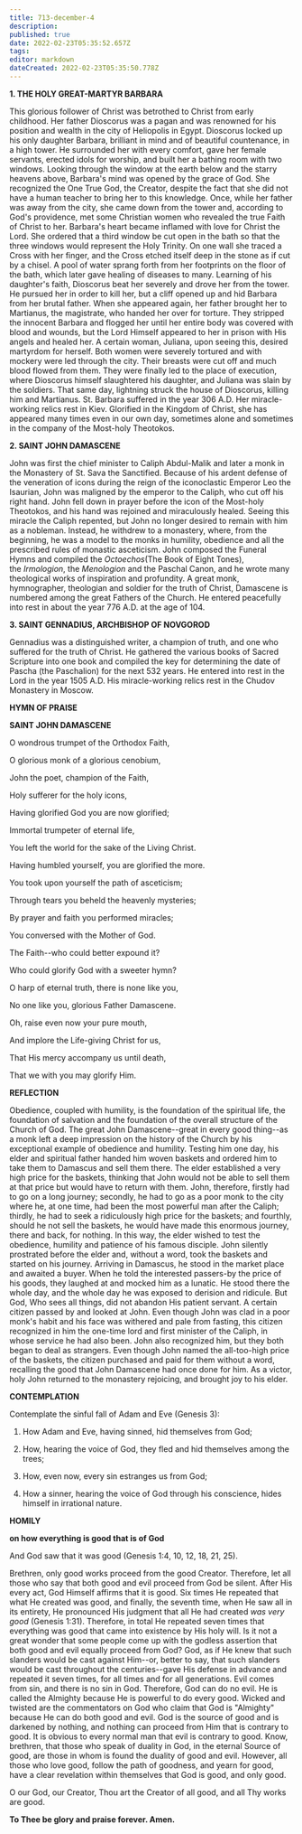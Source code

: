 ```yaml
---
title: 713-december-4
description: 
published: true
date: 2022-02-23T05:35:52.657Z
tags: 
editor: markdown
dateCreated: 2022-02-23T05:35:50.778Z
---
```



**1. THE HOLY GREAT-MARTYR BARBARA**

This glorious follower of Christ was betrothed to Christ from early childhood. Her father Dioscorus was a pagan and was renowned for his position and wealth in the city of Heliopolis in Egypt. Dioscorus locked up his only daughter Barbara, brilliant in mind and of beautiful countenance, in a high tower. He surrounded her with every comfort, gave her female servants, erected idols for worship, and built her a bathing room with two windows. Looking through the window at the earth below and the starry heavens above, Barbara's mind was opened by the grace of God. She recognized the One True God, the Creator, despite the fact that she did not have a human teacher to bring her to this knowledge. Once, while her father was away from the city, she came down from the tower and, according to God's providence, met some Christian women who revealed the true Faith of Christ to her. Barbara's heart became inflamed with love for Christ the Lord. She ordered that a third window be cut open in the bath so that the three windows would represent the Holy Trinity. On one wall she traced a Cross with her finger, and the Cross etched itself deep in the stone as if cut by a chisel. A pool of water sprang forth from her footprints on the floor of the bath, which later gave healing of diseases to many. Learning of his daughter's faith, Dioscorus beat her severely and drove her from the tower. He pursued her in order to kill her, but a cliff opened up and hid Barbara from her brutal father. When she appeared again, her father brought her to Martianus, the magistrate, who handed her over for torture. They stripped the innocent Barbara and flogged her until her entire body was covered with blood and wounds, but the Lord Himself appeared to her in prison with His angels and healed her. A certain woman, Juliana, upon seeing this, desired martyrdom for herself. Both women were severely tortured and with mockery were led through the city. Their breasts were cut off and much blood flowed from them. They were finally led to the place of execution, where Dioscorus himself slaughtered his daughter, and Juliana was slain by the soldiers. That same day, lightning struck the house of Dioscorus, killing him and Martianus. St. Barbara suffered in the year 306 A.D. Her miracle-working relics rest in Kiev. Glorified in the Kingdom of Christ, she has appeared many times even in our own day, sometimes alone and sometimes in the company of the Most-holy Theotokos.

**2. SAINT JOHN DAMASCENE**

John was first the chief minister to Caliph Abdul-Malik and later a monk in the Monastery of St. Sava the Sanctified. Because of his ardent defense of the veneration of icons during the reign of the iconoclastic Emperor Leo the Isaurian, John was maligned by the emperor to the Caliph, who cut off his right hand. John fell down in prayer before the icon of the Most-holy Theotokos, and his hand was rejoined and miraculously healed. Seeing this miracle the Caliph repented, but John no longer desired to remain with him as a nobleman. Instead, he withdrew to a monastery, where, from the beginning, he was a model to the monks in humility, obedience and all the prescribed rules of monastic asceticism. John composed the Funeral Hymns and compiled the *Octoechos*(The Book of Eight Tones), the *Irmologion*, the *Menologion* and the Paschal Canon, and he wrote many theological works of inspiration and profundity. A great monk, hymnographer, theologian and soldier for the truth of Christ, Damascene is numbered among the great Fathers of the Church. He entered peacefully into rest in about the year 776 A.D. at the age of 104.

**3. SAINT GENNADIUS, ARCHBISHOP OF NOVGOROD**

Gennadius was a distinguished writer, a champion of truth, and one who suffered for the truth of Christ. He gathered the various books of Sacred Scripture into one book and compiled the key for determining the date of Pascha (the Paschalion) for the next 532 years. He entered into rest in the Lord in the year 1505 A.D. His miracle-working relics rest in the Chudov Monastery in Moscow.



**HYMN OF PRAISE**

**SAINT JOHN DAMASCENE**

O wondrous trumpet of the Orthodox Faith,

O glorious monk of a glorious cenobium,

John the poet, champion of the Faith,

Holy sufferer for the holy icons,

Having glorified God you are now glorified;

Immortal trumpeter of eternal life,

You left the world for the sake of the Living Christ.

Having humbled yourself, you are glorified the more.

You took upon yourself the path of asceticism;

Through tears you beheld the heavenly mysteries;

By prayer and faith you performed miracles;

You conversed with the Mother of God.

The Faith--who could better expound it?

Who could glorify God with a sweeter hymn?

O harp of eternal truth, there is none like you,

No one like you, glorious Father Damascene.

Oh, raise even now your pure mouth,

And implore the Life-giving Christ for us,

That His mercy accompany us until death,

That we with you may glorify Him.


**REFLECTION**

Obedience, coupled with humility, is the foundation of the spiritual life, the foundation of salvation and the foundation of the overall structure of the Church of God. The great John Damascene--great in every good thing--as a monk left a deep impression on the history of the Church by his exceptional example of obedience and humility. Testing him one day, his elder and spiritual father handed him woven baskets and ordered him to take them to Damascus and sell them there. The elder established a very high price for the baskets, thinking that John would not be able to sell them at that price but would have to return with them. John, therefore, firstly had to go on a long journey; secondly, he had to go as a poor monk to the city where he, at one time, had been the most powerful man after the Caliph; thirdly, he had to seek a ridiculously high price for the baskets; and fourthly, should he not sell the baskets, he would have made this enormous journey, there and back, for nothing. In this way, the elder wished to test the obedience, humility and patience of his famous disciple. John silently prostrated before the elder and, without a word, took the baskets and started on his journey. Arriving in Damascus, he stood in the market place and awaited a buyer. When he told the interested passers-by the price of his goods, they laughed at and mocked him as a lunatic. He stood there the whole day, and the whole day he was exposed to derision and ridicule. But God, Who sees all things, did not abandon His patient servant. A certain citizen passed by and looked at John. Even though John was clad in a poor monk's habit and his face was withered and pale from fasting, this citizen recognized in him the one-time lord and first minister of the Caliph, in whose service he had also been. John also recognized him, but they both began to deal as strangers. Even though John named the all-too-high price of the baskets, the citizen purchased and paid for them without a word, recalling the good that John Damascene had once done for him. As a victor, holy John returned to the monastery rejoicing, and brought joy to his elder.



**CONTEMPLATION**

Contemplate the sinful fall of Adam and Eve (Genesis 3):

1.  How Adam and Eve, having sinned, hid themselves from God;

1.  How, hearing the voice of God, they fled and hid themselves among the trees;

1.  How, even now, every sin estranges us from God;

1.  How a sinner, hearing the voice of God through his conscience, hides himself in irrational nature.



**HOMILY**

**on how everything is good that is of God**

And God saw that it was good (Genesis 1:4, 10, 12, 18, 21, 25).

Brethren, only good works proceed from the good Creator. Therefore, let all those who say that both good and evil proceed from God be silent. After His every act, God Himself affirms that it is good. Six times He repeated that what He created was good, and finally, the seventh time, when He saw all in its entirety, He pronounced His judgment that all He had created *was very good* (Genesis 1:31). Therefore, in total He repeated seven times that everything was good that came into existence by His holy will. Is it not a great wonder that some people come up with the godless assertion that both good and evil equally proceed from God? God, as if He knew that such slanders would be cast against Him--or, better to say, that such slanders would be cast throughout the centuries--gave His defense in advance and repeated it seven times, for all times and for all generations. Evil comes from sin, and there is no sin in God. Therefore, God can do no evil. He is called the Almighty because He is powerful to do every good. Wicked and twisted are the commentators on God who claim that God is "Almighty" because He can do both good and evil. God is the source of good and is darkened by nothing, and nothing can proceed from Him that is contrary to good. It is obvious to every normal man that evil is contrary to good. Know, brethren, that those who speak of duality in God, in the eternal Source of good, are those in whom is found the duality of good and evil. However, all those who love good, follow the path of goodness, and yearn for good, have a clear revelation within themselves that God is good, and only good.

O our God, our Creator, Thou art the Creator of all good, and all Thy works are good.

**To Thee be glory and praise forever. Amen.**
